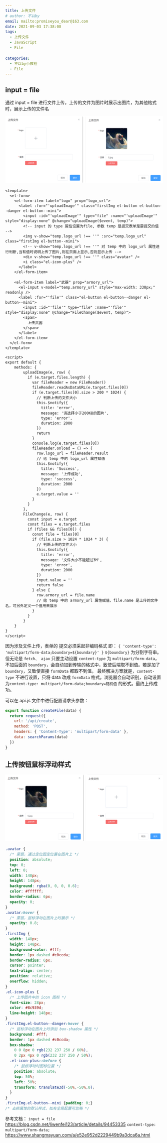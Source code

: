 ```yaml
---
title: 上传文件
# author: 不以by
email: mailto:promiseyou_dear@163.com
date: 2021-09-03 17:38:08
tags: 
  - 上传文件
  - JavaScript
  - File

categories: 
  - 不以by小教程
  - File
---
```


## input = file
通过 input = file 进行文件上传，上传的文件为图片时展示出图片，为其他格式时，展示上传的文件名

<!-- ![未上传](/images/upload_Image_File/1.png)
![上传后效果](/images/upload_Image_File/2.png) -->
![上传对比](/images/upload_Image_File/4.png)

```vue
<template>
  <el-form>
    <el-form-item label="logo" prop="logo_url">
      <label :for="'uploadImage'" class="firstImg el-button el-button--danger el-button--mini">
        <input :id="'uploadImage'" type="file" :name="'uploadImage'" style="display:none" @change="uploadImage($event, temp)">
        <!-- input 的 type 属性设置为file, 参数 temp 是提交表单是要提交的值 -->
        <img v-show="temp.logo_url !== ''" :src="temp.logo_url" class="firstImg el-button--mini">
        <!-- v-show="temp.logo_url !== ''" 对 temp 中的 logo_url 属性进行判断,当有值时说明上传了图片,则在页面上显示,否则显示上传 -->
        <div v-show="temp.logo_url !== ''" class="avatar" />
        <i class="el-icon-plus" />
      </label>
    </el-form-item>

    <el-form-item label="武器" prop="armory_url">
      <el-input v-model="temp.armory_url" style="max-width: 330px;" readonly />
      <label :for="'file'" class="el-button el-button--danger el-button--mini">
        <input :id="'file'" type="file" :name="'file'" style="display:none" @change="FileChange($event, temp)">
        <span>
          上传武器
        </span>
      </label>
    </el-form-item>
  </el-form>
</template>
```



```vue
<script>
export default {
    methods: {
        uploadImage(e, row) {
          if (e.target.files.length) {
            var fileReader = new FileReader()
            fileReader.readAsDataURL(e.target.files[0])
            if (e.target.files[0].size > 200 * 1024) {
              // 判断上传的文件大小
              this.$notify({
                title: 'error',
                message: '请选择小于200KB的图片',
                type: 'error',
                duration: 2000
              })
              return
            }
            console.log(e.target.files[0])
            fileReader.onload = () => {
              row.logo_url = fileReader.result
              // 给 temp 中的 logo_url 属性赋值
              this.$notify({
                title: 'Success',
                message: '上传成功',
                type: 'success',
                duration: 2000
              })
              e.target.value = ''
            }
          }
        },
        FileChange(e, row) {
          const input = e.target
          const files = e.target.files
          if (files && files[0]) {
            const file = files[0]
            if (file.size > 1024 * 1024 * 3) {
              // 判断上传的文件大小
              this.$notify({
                title: 'error',
                message: '文件大小不能超过3M',
                type: 'error',
                duration: 2000
              })
              input.value = ''
              return false
            } else {
              row.armory_url = file.name
              // 给 temp 中的 armory_url 属性赋值，file.name 是上传的文件名，可另外定义一个值用来展示
            }
          }
        }
    }
}
</script>
```

因为涉及文件上传，表单的 提交必须采起非编码格式 即： `{ 'content-type': 'multipart/form-data;boundary=${boundary}' }`
`${boundary}` 为分割字符串。但无论是 `fetch、 ajax` 只要主动设置 `content-type` 为 `multipart/form-data`，不加后面的 `boundary`，会自动加到传输的格式中，致使后端取不到值。若是加了 `boundary`，又致使直接 `formData` 都取不到值。
最终解决方案就是，`content-type` 不进行设置，只将 data 改成 `formData` 格式。浏览器会自动识别，自动设置为`content-type: multipart/form-data;boundary=随机值` 的形式。最终上传成功。

可以在 api.js 文件中进行配置请求头参数：


```js
export function createFile(data) {
  return request({
    url: '/api/create',
    method: 'POST',
    headers: { 'Content-Type': 'multipart/form-data' },
    data: searchParams(data)
  })
}
```


## 上传按钮鼠标浮动样式
![鼠标浮动样式](/images/upload_Image_File/5.png)
```css
.avatar {
  /* 蒙层，通过定位固定位置在图片上 */
  position: absolute;
  top: 0;
  left: 0;
  width: 148px;
  height: 148px;
  background: rgba(0, 0, 0, 0.6);
  color: #ffffff;
  border-radius: 6px;
  opacity: 0;
}
.avatar:hover {
  /* 蒙层，鼠标浮动在图片上时展示 */
  opacity: 0.8;
}
.firstImg {
  width: 148px;
  height: 148px;
  background-color: #fff;
  border: 1px dashed #c0ccda;
  border-radius: 6px;
  cursor: pointer;
  text-align: center;
  position: relative;
  overflow: hidden;
}
.el-icon-plus {
  /* 上传图片中的 icon 图标 */
  font-size: 28px;
  color: #8c939d;
  line-height: 148px;
}
.firstImg.el-button--danger:hover {
  /* 鼠标浮动在图片上时添加 box-shadow 属性 */
  background: #fff;
  border: 1px dashed #c0ccda;
  box-shadow:
    0 0 8px 0 rgb(232 237 250 / 60%),
    0 2px 4px 0 rgb(232 237 250 / 50%);
  .el-icon-plus::before {
    /* 鼠标浮动时图标位置 */
    position: absolute;
    top: 50%;
    left: 50%;
    transform: translate3d(-50%,-50%,0);
  }
}
.firstImg.el-button--mini {padding: 0;}
/* 去掉属性的默认样式，如有全局配置可忽略 */
```

参考文档：
`input = file` https://blog.csdn.net/liwenfei123/article/details/94453335
`content-type: multipart/form-data;` https://www.shangmayuan.com/a/e52e952d2229449b9a3dca6a.html

